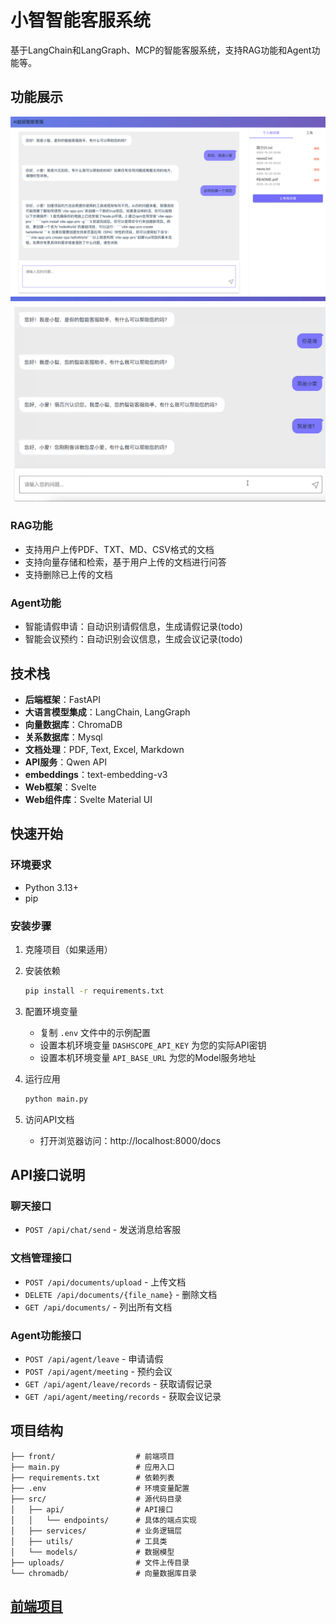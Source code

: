 # 小智智能客服系统

基于LangChain和LangGraph、MCP的智能客服系统，支持RAG功能和Agent功能等。

## 功能展示
![项目](resources/project01.png)
![聊天](resources/project-chat.gif)


### RAG功能
- 支持用户上传PDF、TXT、MD、CSV格式的文档
- 支持向量存储和检索，基于用户上传的文档进行问答
- 支持删除已上传的文档

### Agent功能
- 智能请假申请：自动识别请假信息，生成请假记录(todo)
- 智能会议预约：自动识别会议信息，生成会议记录(todo)

## 技术栈

- **后端框架**：FastAPI
- **大语言模型集成**：LangChain, LangGraph
- **向量数据库**：ChromaDB
- **关系数据库**：Mysql
- **文档处理**：PDF, Text, Excel, Markdown
- **API服务**：Qwen API
- **embeddings**：text-embedding-v3
- **Web框架**：Svelte
- **Web组件库**：Svelte Material UI

## 快速开始

### 环境要求

- Python 3.13+
- pip

### 安装步骤

1. 克隆项目（如果适用）

2. 安装依赖
   ```bash
   pip install -r requirements.txt
   ```

3. 配置环境变量
   - 复制 `.env` 文件中的示例配置
   - 设置本机环境变量 `DASHSCOPE_API_KEY` 为您的实际API密钥
   - 设置本机环境变量 `API_BASE_URL` 为您的Model服务地址

4. 运行应用
   ```bash
   python main.py
   ```

5. 访问API文档
   - 打开浏览器访问：http://localhost:8000/docs

## API接口说明

### 聊天接口
- `POST /api/chat/send` - 发送消息给客服

### 文档管理接口
- `POST /api/documents/upload` - 上传文档
- `DELETE /api/documents/{file_name}` - 删除文档
- `GET /api/documents/` - 列出所有文档

### Agent功能接口
- `POST /api/agent/leave` - 申请请假
- `POST /api/agent/meeting` - 预约会议
- `GET /api/agent/leave/records` - 获取请假记录
- `GET /api/agent/meeting/records` - 获取会议记录

## 项目结构

```
├── front/                  # 前端项目
├── main.py                 # 应用入口
├── requirements.txt        # 依赖列表
├── .env                    # 环境变量配置
├── src/                    # 源代码目录
│   ├── api/                # API接口
│   │   └── endpoints/      # 具体的端点实现
│   ├── services/           # 业务逻辑层
│   ├── utils/              # 工具类
│   └── models/             # 数据模型
├── uploads/                # 文件上传目录
└── chromadb/               # 向量数据库目录
```

## [前端项目](./front/README.md) 
